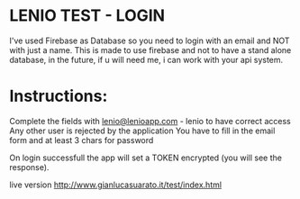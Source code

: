 # LENIO TEST - LOGIN


I've used Firebase as Database so you need to login with an email and NOT with just a name. This is made to use firebase and not to have a stand alone database, in the future, if u will need me, i can work with your api system.


# Instructions: 

Complete the fields with lenio@lenioapp.com - lenio to have correct access
Any other user is rejected by the application
You have to fill in the email form and at least 3 chars for password

On login successfull the app will set a TOKEN encrypted (you will see the response).

live version http://www.gianlucasuarato.it/test/index.html